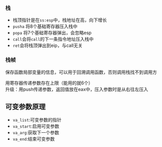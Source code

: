 ### 栈
- 栈顶指针是在`ss:esp`中，栈地址在高，向下增长
- `pusha` 将8个基础寄存器压入栈中
- `popa` 将7个基础寄存器弹出，会忽略esp
- `call`会将`call`的下一条指令地址压入栈中
- `ret`会将栈顶弹出到eip，与call无关

### 栈帧
保存函数局部变量的信息，可以用于回溯调用函数，否则调用栈找不到调用方

用寄存器传递参数存在上限（能用的就6个）  
升级：用push传递参数，返回值放在eax中，压入参数时是从右往左压入

## 可变参数原理
- `va_list`:可变参数的指针
- `va_start`:启用可变参数
- `va_arg`:获取下一个参数
- `va_end`:结束可变参数
